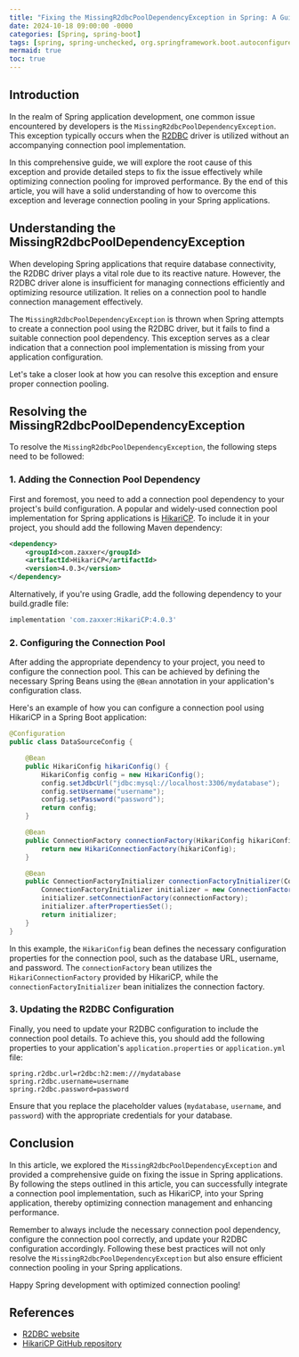 ```yaml
---
title: "Fixing the MissingR2dbcPoolDependencyException in Spring: A Guide to Efficient Connection Pooling"
date: 2024-10-18 09:00:00 -0000
categories: [Spring, spring-boot]
tags: [spring, spring-unchecked, org.springframework.boot.autoconfigure.r2dbc]
mermaid: true
toc: true
---
```



## Introduction

In the realm of Spring application development, one common issue encountered by developers is the `MissingR2dbcPoolDependencyException`. This exception typically occurs when the [R2DBC](https://r2dbc.io/) driver is utilized without an accompanying connection pool implementation.

In this comprehensive guide, we will explore the root cause of this exception and provide detailed steps to fix the issue effectively while optimizing connection pooling for improved performance. By the end of this article, you will have a solid understanding of how to overcome this exception and leverage connection pooling in your Spring applications.

## Understanding the MissingR2dbcPoolDependencyException

When developing Spring applications that require database connectivity, the R2DBC driver plays a vital role due to its reactive nature. However, the R2DBC driver alone is insufficient for managing connections efficiently and optimizing resource utilization. It relies on a connection pool to handle connection management effectively.

The `MissingR2dbcPoolDependencyException` is thrown when Spring attempts to create a connection pool using the R2DBC driver, but it fails to find a suitable connection pool dependency. This exception serves as a clear indication that a connection pool implementation is missing from your application configuration.

Let's take a closer look at how you can resolve this exception and ensure proper connection pooling.

## Resolving the MissingR2dbcPoolDependencyException

To resolve the `MissingR2dbcPoolDependencyException`, the following steps need to be followed:

### 1. Adding the Connection Pool Dependency

First and foremost, you need to add a connection pool dependency to your project's build configuration. A popular and widely-used connection pool implementation for Spring applications is [HikariCP](https://github.com/brettwooldridge/HikariCP). To include it in your project, you should add the following Maven dependency:

```xml
<dependency>
    <groupId>com.zaxxer</groupId>
    <artifactId>HikariCP</artifactId>
    <version>4.0.3</version>
</dependency>
```

Alternatively, if you're using Gradle, add the following dependency to your build.gradle file:

```groovy
implementation 'com.zaxxer:HikariCP:4.0.3'
```

### 2. Configuring the Connection Pool

After adding the appropriate dependency to your project, you need to configure the connection pool. This can be achieved by defining the necessary Spring Beans using the `@Bean` annotation in your application's configuration class.

Here's an example of how you can configure a connection pool using HikariCP in a Spring Boot application:

```java
@Configuration
public class DataSourceConfig {

    @Bean
    public HikariConfig hikariConfig() {
        HikariConfig config = new HikariConfig();
        config.setJdbcUrl("jdbc:mysql://localhost:3306/mydatabase");
        config.setUsername("username");
        config.setPassword("password");
        return config;
    }

    @Bean
    public ConnectionFactory connectionFactory(HikariConfig hikariConfig) {
        return new HikariConnectionFactory(hikariConfig);
    }

    @Bean
    public ConnectionFactoryInitializer connectionFactoryInitializer(ConnectionFactory connectionFactory) {
        ConnectionFactoryInitializer initializer = new ConnectionFactoryInitializer();
        initializer.setConnectionFactory(connectionFactory);
        initializer.afterPropertiesSet();
        return initializer;
    }
}
```

In this example, the `HikariConfig` bean defines the necessary configuration properties for the connection pool, such as the database URL, username, and password. The `connectionFactory` bean utilizes the `HikariConnectionFactory` provided by HikariCP, while the `connectionFactoryInitializer` bean initializes the connection factory.

### 3. Updating the R2DBC Configuration

Finally, you need to update your R2DBC configuration to include the connection pool details. To achieve this, you should add the following properties to your application's `application.properties` or `application.yml` file:

```properties
spring.r2dbc.url=r2dbc:h2:mem:///mydatabase
spring.r2dbc.username=username
spring.r2dbc.password=password
```

Ensure that you replace the placeholder values (`mydatabase`, `username`, and `password`) with the appropriate credentials for your database.

## Conclusion

In this article, we explored the `MissingR2dbcPoolDependencyException` and provided a comprehensive guide on fixing the issue in Spring applications. By following the steps outlined in this article, you can successfully integrate a connection pool implementation, such as HikariCP, into your Spring application, thereby optimizing connection management and enhancing performance.

Remember to always include the necessary connection pool dependency, configure the connection pool correctly, and update your R2DBC configuration accordingly. Following these best practices will not only resolve the `MissingR2dbcPoolDependencyException` but also ensure efficient connection pooling in your Spring applications.

Happy Spring development with optimized connection pooling!

## References

- [R2DBC website](https://r2dbc.io/)
- [HikariCP GitHub repository](https://github.com/brettwooldridge/HikariCP)

